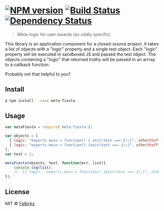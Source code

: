 #  [![NPM version][npm-image]][npm-url] [![Build Status][travis-image]][travis-url] [![Dependency Status][daviddm-image]][daviddm-url]

> Meta-logic for user awards (so oddly specific)

This library is an application component for a closed-source project. It takes a list of objects with a "logic" property and a single test object. Each "logic" property will be executed in sandboxed JS and passed the test object. The objects containing a "logic" that returned truthy will be passed in an arrray to a callback function.

Probably not that helpful to you?

## Install

```sh
$ npm install --save meta-fiesta
```


## Usage

```js
var metaFiesta = require('meta-fiesta');

var objects = [
  { logic: "exports.main = function() { exit(test === 2);}", otherStuff: "yo" },
  { logic: "exports.main = function() {exit(test === 1);}", otherStuff: "yoyo" }
];
var test = 1;

metaFiesta(objects, test, function(err, list){
    console.log(list);
    //  [{ logic: "exports.main = function() {exit(test === 1);}", otherStuff: "yoyo" }]
});
```


## License

MIT © [Falkirks](http://falkirks.com)


[npm-image]: https://badge.fury.io/js/meta-fiesta.svg
[npm-url]: https://npmjs.org/package/meta-fiesta
[travis-image]: https://travis-ci.org/Falkirks/meta-fiesta.svg?branch=master
[travis-url]: https://travis-ci.org/Falkirks/meta-fiesta
[daviddm-image]: https://david-dm.org/Falkirks/meta-fiesta.svg?theme=shields.io
[daviddm-url]: https://david-dm.org/Falkirks/meta-fiesta
